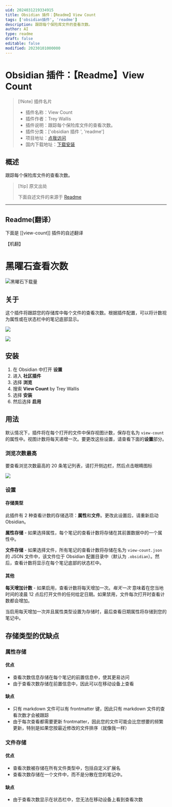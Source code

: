 ```yaml
---
uid: 2024031219334915
title: Obsidian 插件：【Readme】View Count
tags: ['obsidian插件', 'readme']
description: 跟踪每个保险库文件的查看次数。
author: AI
type: readme
draft: false
editable: false
modified: 20230101000000
---
```


# Obsidian 插件：【Readme】View Count

> [!Note] 插件名片
> - 插件名称：View Count
> - 插件作者：Trey Wallis
> - 插件说明：跟踪每个保险库文件的查看次数。
> - 插件分类：['obsidian 插件 ', 'readme']
> - 项目地址：[点我访问](https://github.com/trey-wallis/obsidian-view-count)
> - 国内下载地址：[下载安装](https://pkmer.cn/products/plugin/pluginMarket/?view-count)

## 概述

跟踪每个保险库文件的查看次数。

> [!tip] 原文出处
>
>下面自述文件的来源于 [Readme](https://ghproxy.net/https://raw.githubusercontent.com/trey-wallis/obsidian-view-count/master/README.md)

---

## Readme(翻译）

下面是 [[view-count]] 插件的自述翻译

【机翻】

# 黑曜石查看次数

![黑曜石下载量](https://img.shields.io/badge/dynamic/json?logo=obsidian&color=%23483699&label=downloads&query=%24%5B%22view-count%22%5D.downloads&url=https%3A%2F%2Fraw.githubusercontent.com%2Fobsidianmd%2Fobsidian-releases%2Fmaster%2Fcommunity-plugin-stats.json)

## 关于

这个插件将跟踪您的存储库中每个文件的查看次数。根据插件配置，可以将计数视为属性或在状态栏中的笔记底部显示。

![](https://cdn.pkmer.cn/covers/view-count_2_0.gif!pkmer)

![](https://cdn.pkmer.cn/covers/view-count_2_1.gif!pkmer)

## 安装

1. 在 Obsidian 中打开 **设置**
2. 进入 **社区插件**
3. 选择 **浏览**
4. 搜索 **View Count** by Trey Wallis
5. 选择 **安装**
6. 然后选择 **启用**

## 用法

默认情况下，插件将在每个打开的文件中保存视图计数，保存在名为 `view-count` 的属性中。视图计数将每天递增一次。要更改这些设置，请查看下面的**设置**部分。

### 浏览次数最高

要查看浏览次数最高的 20 条笔记列表，请打开侧边栏，然后点击眼睛图标

![](https://cdn.pkmer.cn/covers/view-count_2_2.png!pkmer)

### 设置

#### 存储类型

此插件有 2 种查看计数的存储选项：**属性**和**文件**。更改此设置后，请重新启动 Obsidian。

**属性存储** - 如果选择属性，每个笔记的查看计数将存储在其前置数据中的一个属性中。

**文件存储** - 如果选择文件，所有笔记的查看计数将存储在名为 `view-count.json` 的 JSON 文件中，该文件位于 Obsidian 配置目录中（默认为 `.obsidian`）。然后，查看计数将显示在每个笔记底部的状态栏中。

#### 其他

**每天增加计数** - 如果启用，查看计数将每天增加一次。_每天一次_ 意味着在您当地时间的凌晨 12 点后打开文件的任何给定日期。如果禁用，文件每次打开时查看计数都会增加。

当启用每天增加一次并且属性类型设置为存储时，最后查看日期属性将存储到您的笔记中。

## 存储类型的优缺点

### 属性存储

#### 优点

- 查看次数信息存储在每个笔记的前置信息中，使其更易访问
- 由于查看次数存储在前置信息中，因此可以在移动设备上查看

#### 缺点

- 只有 markdown 文件可以有 frontmatter 键，因此只有 markdown 文件的查看次数才会被跟踪
- 由于每次查看都需要更新 frontmatter，因此您的文件可能会比您想要的频繁更新，特别是如果您按最近修改的文件排序（就像我一样）

### 文件存储

#### 优点

- 查看次数被存储在所有文件类型中，包括自定义扩展名
- 查看次数存储在一个文件中，而不是分散在您的笔记中。

#### 缺点

- 由于查看次数显示在状态栏中，您无法在移动设备上看到查看次数



